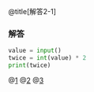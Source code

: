 @title[解答2-1]

### 解答

```python
value = input()
twice = int(value) * 2
print(twice)
```
@[1](入力を、文字列として受け取る)
@[2](文字列の数値を、数値に変換し、2倍にする)
@[3](出力する)